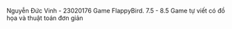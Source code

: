 Nguyễn Đức Vinh - 23020176
Game FlappyBird.
7.5 - 8.5
Game tự viết có đồ họa và thuật toán đơn giản
